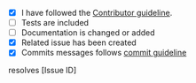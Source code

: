 <!-- Thanks so much for your PR, your contribution is appreciated! -->

- [x] I have followed the [Contributor guideline](https://github.com/Sphinx-Society/kaizen-backend).
- [ ] Tests are included
- [ ] Documentation is changed or added
- [x] Related issue has been created
- [x] Commits messages follows [commit guideline](https://github.com/Sphinx-Society/kaizen-backend) 

resolves [Issue ID]

<!-- Replace [Issue ID] with the issue id -->







